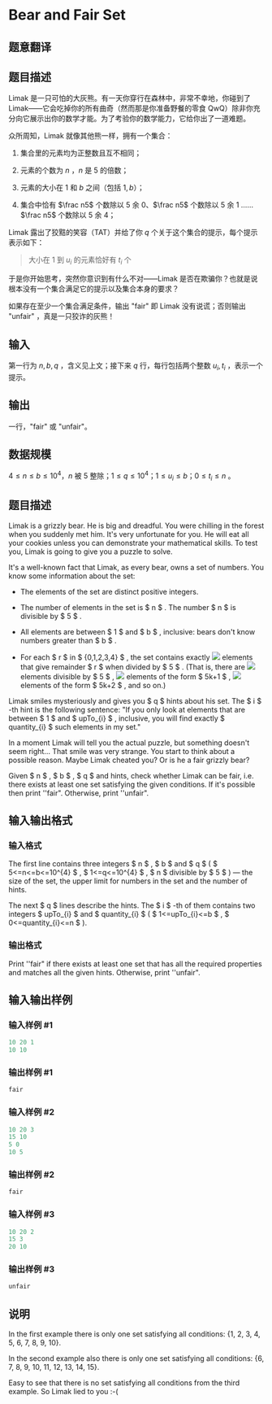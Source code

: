 # Bear and Fair Set

## 题意翻译

## 题目描述

Limak 是一只可怕的大灰熊。有一天你穿行在森林中，非常不幸地，你碰到了 Limak——它会吃掉你的所有曲奇（然而那是你准备野餐的零食 QwQ）除非你充分向它展示出你的数学才能。为了考验你的数学能力，它给你出了一道难题。

众所周知，Limak 就像其他熊一样，拥有一个集合：

1. 集合里的元素均为正整数且互不相同；

2. 元素的个数为 $n$ ，$n$ 是 $5$ 的倍数；

3. 元素的大小在 $1$ 和 $b$ 之间（包括 $1,b$）；

4. 集合中恰有 $\frac n5$ 个数除以 $5$ 余 $0$、$\frac n5$ 个数除以 $5$ 余 $1$ …… $\frac n5$ 个数除以 $5$ 余 $4$；

Limak 露出了狡黠的笑容（TAT）并给了你 $q$ 个关于这个集合的提示，每个提示表示如下：

> 大小在 $1$ 到 $u_i$ 的元素恰好有 $t_i$ 个

于是你开始思考，突然你意识到有什么不对——Limak 是否在欺骗你？也就是说根本没有一个集合满足它的提示以及集合本身的要求？

如果存在至少一个集合满足条件，输出 "fair" 即 Limak 没有说谎；否则输出 "unfair" ，真是一只狡诈的灰熊！

## 输入

第一行为 $n,b,q$ ，含义见上文；接下来 $q$ 行，每行包括两个整数 $u_i,t_i$ ，表示一个提示。

## 输出

一行，"fair" 或 "unfair"。

## 数据规模

$4≤n≤b≤10^4$，$n$ 被 $5$ 整除；$1≤q≤10^4$；$1≤u_i≤b$；$0≤t_i≤ n$ 。

## 题目描述

Limak is a grizzly bear. He is big and dreadful. You were chilling in the forest when you suddenly met him. It's very unfortunate for you. He will eat all your cookies unless you can demonstrate your mathematical skills. To test you, Limak is going to give you a puzzle to solve.

It's a well-known fact that Limak, as every bear, owns a set of numbers. You know some information about the set:

- The elements of the set are distinct positive integers.

- The number of elements in the set is $ n $ . The number $ n $ is divisible by $ 5 $ .

- All elements are between $ 1 $ and $ b $ , inclusive: bears don't know numbers greater than $ b $ .

- For each $ r $ in $ {0,1,2,3,4} $ , the set contains exactly ![](https://cdn.luogu.com.cn/upload/vjudge_pic/CF628F/3fde03ba1459bf896eaa2d517e8e4b61f6946c2a.png) elements that give remainder $ r $ when divided by $ 5 $ . (That is, there are ![](https://cdn.luogu.com.cn/upload/vjudge_pic/CF628F/3fde03ba1459bf896eaa2d517e8e4b61f6946c2a.png) elements divisible by $ 5 $ , ![](https://cdn.luogu.com.cn/upload/vjudge_pic/CF628F/3fde03ba1459bf896eaa2d517e8e4b61f6946c2a.png) elements of the form $ 5k+1 $ , ![](https://cdn.luogu.com.cn/upload/vjudge_pic/CF628F/3fde03ba1459bf896eaa2d517e8e4b61f6946c2a.png) elements of the form $ 5k+2 $ , and so on.)

Limak smiles mysteriously and gives you $ q $ hints about his set. The $ i $ -th hint is the following sentence: "If you only look at elements that are between $ 1 $ and $ upTo_{i} $ , inclusive, you will find exactly $ quantity_{i} $ such elements in my set."

In a moment Limak will tell you the actual puzzle, but something doesn't seem right... That smile was very strange. You start to think about a possible reason. Maybe Limak cheated you? Or is he a fair grizzly bear?

Given $ n $ , $ b $ , $ q $ and hints, check whether Limak can be fair, i.e. there exists at least one set satisfying the given conditions. If it's possible then print ''fair". Otherwise, print ''unfair".

## 输入输出格式

### 输入格式

The first line contains three integers $ n $ , $ b $ and $ q $ ( $ 5<=n<=b<=10^{4} $ , $ 1<=q<=10^{4} $ , $ n $ divisible by $ 5 $ ) — the size of the set, the upper limit for numbers in the set and the number of hints.

The next $ q $ lines describe the hints. The $ i $ -th of them contains two integers $ upTo_{i} $ and $ quantity_{i} $ ( $ 1<=upTo_{i}<=b $ , $ 0<=quantity_{i}<=n $ ).

### 输出格式

Print ''fair" if there exists at least one set that has all the required properties and matches all the given hints. Otherwise, print ''unfair".

## 输入输出样例

### 输入样例 #1

```cpp
10 20 1
10 10

```
### 输出样例 #1

```cpp
fair

```
### 输入样例 #2

```cpp
10 20 3
15 10
5 0
10 5

```
### 输出样例 #2

```cpp
fair

```
### 输入样例 #3

```cpp
10 20 2
15 3
20 10

```
### 输出样例 #3

```cpp
unfair

```
## 说明

In the first example there is only one set satisfying all conditions: {1, 2, 3, 4, 5, 6, 7, 8, 9, 10}.

In the second example also there is only one set satisfying all conditions: {6, 7, 8, 9, 10, 11, 12, 13, 14, 15}.

Easy to see that there is no set satisfying all conditions from the third example. So Limak lied to you :-(

